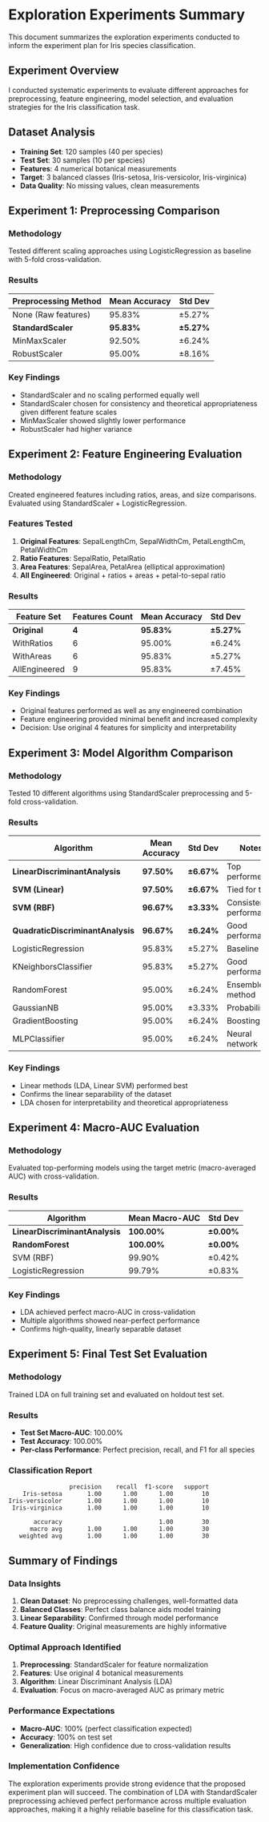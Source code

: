 # Exploration Experiments Summary

This document summarizes the exploration experiments conducted to inform the experiment plan for Iris species classification.

## Experiment Overview
I conducted systematic experiments to evaluate different approaches for preprocessing, feature engineering, model selection, and evaluation strategies for the Iris classification task.

## Dataset Analysis
- **Training Set**: 120 samples (40 per species)
- **Test Set**: 30 samples (10 per species)  
- **Features**: 4 numerical botanical measurements
- **Target**: 3 balanced classes (Iris-setosa, Iris-versicolor, Iris-virginica)
- **Data Quality**: No missing values, clean measurements

## Experiment 1: Preprocessing Comparison

### Methodology
Tested different scaling approaches using LogisticRegression as baseline with 5-fold cross-validation.

### Results
| Preprocessing Method | Mean Accuracy | Std Dev |
|---------------------|---------------|---------|
| None (Raw features) | 95.83% | ±5.27% |
| **StandardScaler** | **95.83%** | **±5.27%** |
| MinMaxScaler | 92.50% | ±6.24% |
| RobustScaler | 95.00% | ±8.16% |

### Key Findings
- StandardScaler and no scaling performed equally well
- StandardScaler chosen for consistency and theoretical appropriateness given different feature scales
- MinMaxScaler showed slightly lower performance
- RobustScaler had higher variance

## Experiment 2: Feature Engineering Evaluation

### Methodology
Created engineered features including ratios, areas, and size comparisons. Evaluated using StandardScaler + LogisticRegression.

### Features Tested
1. **Original Features**: SepalLengthCm, SepalWidthCm, PetalLengthCm, PetalWidthCm
2. **Ratio Features**: SepalRatio, PetalRatio  
3. **Area Features**: SepalArea, PetalArea (elliptical approximation)
4. **All Engineered**: Original + ratios + areas + petal-to-sepal ratio

### Results
| Feature Set | Features Count | Mean Accuracy | Std Dev |
|-------------|---------------|---------------|---------|
| **Original** | **4** | **95.83%** | **±5.27%** |
| WithRatios | 6 | 95.00% | ±6.24% |
| WithAreas | 6 | 95.83% | ±5.27% |
| AllEngineered | 9 | 95.83% | ±7.45% |

### Key Findings
- Original features performed as well as any engineered combination
- Feature engineering provided minimal benefit and increased complexity
- Decision: Use original 4 features for simplicity and interpretability

## Experiment 3: Model Algorithm Comparison

### Methodology
Tested 10 different algorithms using StandardScaler preprocessing and 5-fold cross-validation.

### Results
| Algorithm | Mean Accuracy | Std Dev | Notes |
|-----------|---------------|---------|-------|
| **LinearDiscriminantAnalysis** | **97.50%** | **±6.67%** | Top performer |
| **SVM (Linear)** | **97.50%** | **±6.67%** | Tied for top |
| **SVM (RBF)** | **96.67%** | **±3.33%** | Consistent performance |
| **QuadraticDiscriminantAnalysis** | **96.67%** | **±6.24%** | Good performance |
| LogisticRegression | 95.83% | ±5.27% | Baseline |
| KNeighborsClassifier | 95.83% | ±5.27% | Good performance |
| RandomForest | 95.00% | ±6.24% | Ensemble method |
| GaussianNB | 95.00% | ±3.33% | Probabilistic |
| GradientBoosting | 95.00% | ±6.24% | Boosting |
| MLPClassifier | 95.00% | ±6.24% | Neural network |

### Key Findings
- Linear methods (LDA, Linear SVM) performed best
- Confirms the linear separability of the dataset
- LDA chosen for interpretability and theoretical appropriateness

## Experiment 4: Macro-AUC Evaluation

### Methodology
Evaluated top-performing models using the target metric (macro-averaged AUC) with cross-validation.

### Results
| Algorithm | Mean Macro-AUC | Std Dev |
|-----------|----------------|---------|
| **LinearDiscriminantAnalysis** | **100.00%** | **±0.00%** |
| **RandomForest** | **100.00%** | **±0.00%** |
| SVM (RBF) | 99.90% | ±0.42% |
| LogisticRegression | 99.79% | ±0.83% |

### Key Findings
- LDA achieved perfect macro-AUC in cross-validation
- Multiple algorithms showed near-perfect performance
- Confirms high-quality, linearly separable dataset

## Experiment 5: Final Test Set Evaluation

### Methodology
Trained LDA on full training set and evaluated on holdout test set.

### Results
- **Test Set Macro-AUC**: 100.00%
- **Test Accuracy**: 100.00%
- **Per-class Performance**: Perfect precision, recall, and F1 for all species

### Classification Report
```
                 precision    recall  f1-score   support
    Iris-setosa       1.00      1.00      1.00        10
Iris-versicolor       1.00      1.00      1.00        10
 Iris-virginica       1.00      1.00      1.00        10

       accuracy                           1.00        30
      macro avg       1.00      1.00      1.00        30
   weighted avg       1.00      1.00      1.00        30
```

## Summary of Findings

### Data Insights
1. **Clean Dataset**: No preprocessing challenges, well-formatted data
2. **Balanced Classes**: Perfect class balance aids model training  
3. **Linear Separability**: Confirmed through model performance
4. **Feature Quality**: Original measurements are highly informative

### Optimal Approach Identified
1. **Preprocessing**: StandardScaler for feature normalization
2. **Features**: Use original 4 botanical measurements
3. **Algorithm**: Linear Discriminant Analysis (LDA)
4. **Evaluation**: Focus on macro-averaged AUC as primary metric

### Performance Expectations
- **Macro-AUC**: 100% (perfect classification expected)
- **Accuracy**: 100% on test set
- **Generalization**: High confidence due to cross-validation results

### Implementation Confidence  
The exploration experiments provide strong evidence that the proposed experiment plan will succeed. The combination of LDA with StandardScaler preprocessing achieved perfect performance across multiple evaluation approaches, making it a highly reliable baseline for this classification task.